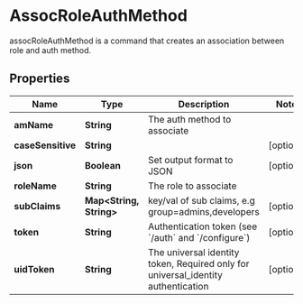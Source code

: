 

# AssocRoleAuthMethod

assocRoleAuthMethod is a command that creates an association between role and auth method.
## Properties

Name | Type | Description | Notes
------------ | ------------- | ------------- | -------------
**amName** | **String** | The auth method to associate | 
**caseSensitive** | **String** |  |  [optional]
**json** | **Boolean** | Set output format to JSON |  [optional]
**roleName** | **String** | The role to associate | 
**subClaims** | **Map&lt;String, String&gt;** | key/val of sub claims, e.g group&#x3D;admins,developers |  [optional]
**token** | **String** | Authentication token (see &#x60;/auth&#x60; and &#x60;/configure&#x60;) |  [optional]
**uidToken** | **String** | The universal identity token, Required only for universal_identity authentication |  [optional]



